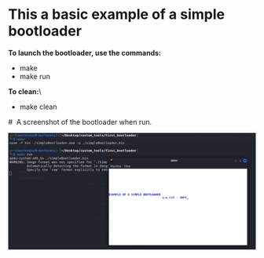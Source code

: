 # This a basic example of a simple bootloader

**To launch the bootloader, use the commands:**
-  make
-  make run
  
**To clean:**\
-  make clean


#  A screenshot of the bootloader when run.

![bootloader](https://raw.githubusercontent.com/lowlevel01/simple-bootloader/main/bootloader.png "bootloader")
